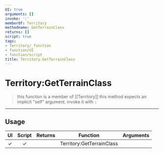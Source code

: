 ```yaml
---
UI: true
arguments: []
invoke: ':'
memberOf: Territory
methodname: GetTerrainClass
returns: []
script: true
tags:
- Territory/_function
- function/UI
- function/script
title: Territory.GetTerrainClass
---
```

# Territory:GetTerrainClass
> this function is a member of [[Territory]]
> this method expects an implicit "self" argument. invoke it with `:`
-----
## Usage
|  UI | Script | Returns | Function | Arguments |
|:---:|:------:|-------:|:--------:|:---------|
|✓|✓||Territory:GetTerrainClass||
